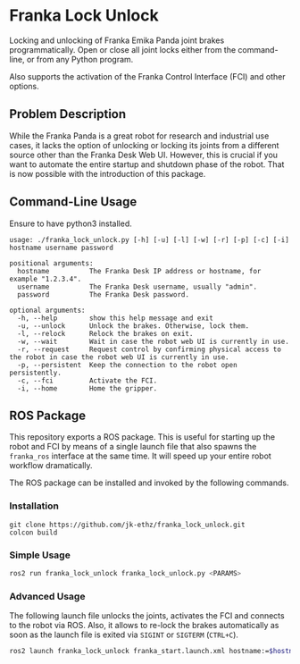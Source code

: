 # Franka Lock Unlock

Locking and unlocking of Franka Emika Panda joint brakes programmatically. Open or close all joint locks either from the command-line, or from any Python program.

Also supports the activation of the Franka Control Interface (FCI) and other options.

## Problem Description

While the Franka Panda is a great robot for research and industrial use cases, it lacks the option of unlocking or locking its joints from a different source other than the Franka Desk Web UI. However, this is crucial if you want to automate the entire startup and shutdown phase of the robot. That is now possible with the introduction of this package.

## Command-Line Usage
Ensure to have python3 installed.

```
usage: ./franka_lock_unlock.py [-h] [-u] [-l] [-w] [-r] [-p] [-c] [-i] hostname username password

positional arguments:
  hostname          The Franka Desk IP address or hostname, for example "1.2.3.4".
  username          The Franka Desk username, usually "admin".
  password          The Franka Desk password.

optional arguments:
  -h, --help        show this help message and exit
  -u, --unlock      Unlock the brakes. Otherwise, lock them.
  -l, --relock      Relock the brakes on exit.
  -w, --wait        Wait in case the robot web UI is currently in use.
  -r, --request     Request control by confirming physical access to the robot in case the robot web UI is currently in use.
  -p, --persistent  Keep the connection to the robot open persistently.
  -c, --fci         Activate the FCI.
  -i, --home        Home the gripper.
```

## ROS Package

This repository exports a ROS package. This is useful for starting up the robot and FCI by means of a single launch file that also spawns the `franka_ros` interface at the same time. It will speed up your entire robot workflow dramatically.

The ROS package can be installed and invoked by the following commands.

### Installation

```
git clone https://github.com/jk-ethz/franka_lock_unlock.git
colcon build
```

### Simple Usage

```sh
ros2 run franka_lock_unlock franka_lock_unlock.py <PARAMS>
```

### Advanced Usage

The following launch file unlocks the joints, activates the FCI and connects to the robot via ROS. Also, it allows to re-lock the brakes automatically as soon as the launch file is exited via `SIGINT` or `SIGTERM` (`CTRL+C`).

```sh
ros2 launch franka_lock_unlock franka_start.launch.xml hostname:=$hostname_or_ip username:=$USERNAME password:=$PASSWORD
```
